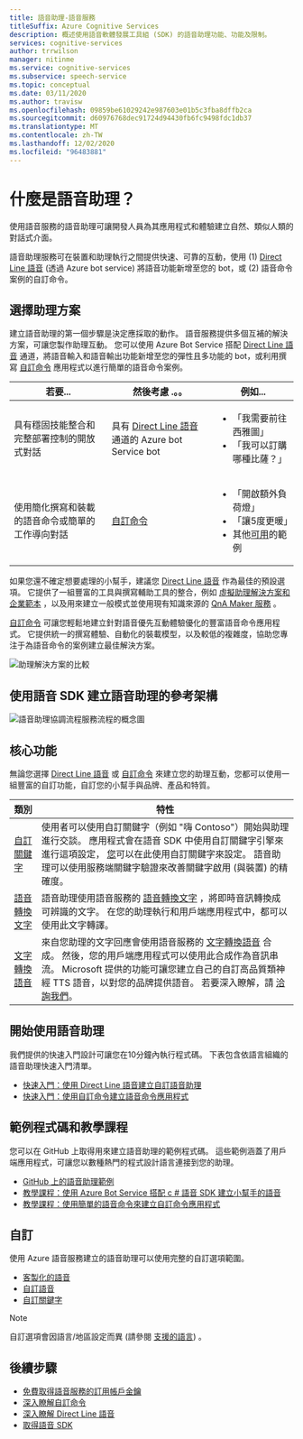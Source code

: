 ```yaml
---
title: 語音助理-語音服務
titleSuffix: Azure Cognitive Services
description: 概述使用語音軟體發展工具組 (SDK) 的語音助理功能、功能及限制。
services: cognitive-services
author: trrwilson
manager: nitinme
ms.service: cognitive-services
ms.subservice: speech-service
ms.topic: conceptual
ms.date: 03/11/2020
ms.author: travisw
ms.openlocfilehash: 09859be61029242e987603e01b5c3fba8dffb2ca
ms.sourcegitcommit: d60976768dec91724d94430fb6fc9498fdc1db37
ms.translationtype: MT
ms.contentlocale: zh-TW
ms.lasthandoff: 12/02/2020
ms.locfileid: "96483881"
---
```

# <a name="what-is-a-voice-assistant"></a>什麼是語音助理？

使用語音服務的語音助理可讓開發人員為其應用程式和體驗建立自然、類似人類的對話式介面。

語音助理服務可在裝置和助理執行之間提供快速、可靠的互動，使用 (1) [Direct Line 語音](direct-line-speech.md) (透過 Azure bot service) 將語音功能新增至您的 bot，或 (2) 語音命令案例的自訂命令。

## <a name="choosing-an-assistant-solution"></a>選擇助理方案

建立語音助理的第一個步驟是決定應採取的動作。 語音服務提供多個互補的解決方案，可讓您製作助理互動。 您可以使用 Azure Bot Service 搭配 [Direct Line 語音](direct-line-speech.md) 通道，將語音輸入和語音輸出功能新增至您的彈性且多功能的 bot，或利用撰寫 [自訂命令](custom-commands.md) 應用程式以進行簡單的語音命令案例。

| 若要... | 然後考慮 .。。 | 例如... |
|-------------------|------------------|----------------|
|具有穩固技能整合和完整部署控制的開放式對話 | 具有 [Direct Line 語音](direct-line-speech.md) 通道的 Azure bot Service bot | <ul><li>「我需要前往西雅圖」</li><li>「我可以訂購哪種比薩？」</li></ul>
|使用簡化撰寫和裝載的語音命令或簡單的工作導向對話 | [自訂命令](custom-commands.md) | <ul><li>「開啟額外負荷燈」</li><li>「讓5度更暖」</li><li>其他[可用](https://speech.microsoft.com/customcommands)的範例</li></ul>

如果您還不確定想要處理的小幫手，建議您 [Direct Line 語音](direct-line-speech.md) 作為最佳的預設選項。 它提供了一組豐富的工具與撰寫輔助工具的整合，例如 [虛擬助理解決方案和企業範本](/azure/bot-service/bot-builder-enterprise-template-overview) ，以及用來建立一般模式並使用現有知識來源的 [QnA Maker 服務](../qnamaker/overview/overview.md) 。

[自訂命令](custom-commands.md) 可讓您輕鬆地建立針對語音優先互動體驗優化的豐富語音命令應用程式。 它提供統一的撰寫體驗、自動化的裝載模型，以及較低的複雜度，協助您專注于為語音命令的案例建立最佳解決方案。

   ![助理解決方案的比較](media/voice-assistants/assistant-solution-comparison.png "助理解決方案的比較")


## <a name="reference-architecture-for-building-a-voice-assistant-using-the-speech-sdk"></a>使用語音 SDK 建立語音助理的參考架構

   ![語音助理協調流程服務流程的概念圖](media/voice-assistants/overview.png "語音助理流程")

## <a name="core-features"></a>核心功能

無論您選擇 [Direct Line 語音](direct-line-speech.md) 或 [自訂命令](custom-commands.md) 來建立您的助理互動，您都可以使用一組豐富的自訂功能，自訂您的小幫手與品牌、產品和特質。

| 類別 | 特性 |
|----------|----------|
|[自訂關鍵字](./custom-keyword-basics.md) | 使用者可以使用自訂關鍵字（例如 "嗨 Contoso"）開始與助理進行交談。 應用程式會在語音 SDK 中使用自訂關鍵字引擎來進行這項設定， [您](./custom-keyword-basics.md)可以在此使用自訂關鍵字來設定。 語音助理可以使用服務端關鍵字驗證來改善關鍵字啟用 (與裝置) 的精確度。
|[語音轉換文字](speech-to-text.md) | 語音助理使用語音服務的 [語音轉換文字](speech-to-text.md) ，將即時音訊轉換成可辨識的文字。 在您的助理執行和用戶端應用程式中，都可以使用此文字轉譯。
|[文字轉換語音](text-to-speech.md) | 來自您助理的文字回應會使用語音服務的 [文字轉換語音](text-to-speech.md) 合成。 然後，您的用戶端應用程式可以使用此合成作為音訊串流。 Microsoft 提供的功能可讓您建立自己的自訂高品質類神經 TTS 語音，以對您的品牌提供語音。 若要深入瞭解，請 [洽詢我們](mailto:mstts@microsoft.com)。

## <a name="getting-started-with-voice-assistants"></a>開始使用語音助理

我們提供的快速入門設計可讓您在10分鐘內執行程式碼。 下表包含依語言組織的語音助理快速入門清單。

* [快速入門：使用 Direct Line 語音建立自訂語音助理](quickstarts/voice-assistants.md)
* [快速入門：使用自訂命令建立語音命令應用程式](quickstart-custom-commands-application.md)

## <a name="sample-code-and-tutorials"></a>範例程式碼和教學課程

您可以在 GitHub 上取得用來建立語音助理的範例程式碼。 這些範例涵蓋了用戶端應用程式，可讓您以數種熱門的程式設計語言連接到您的助理。

* [GitHub 上的語音助理範例](https://github.com/Azure-Samples/Cognitive-Services-Voice-Assistant)
* [教學課程：使用 Azure Bot Service 搭配 c # 語音 SDK 建立小幫手的語音](tutorial-voice-enable-your-bot-speech-sdk.md)
* [教學課程：使用簡單的語音命令來建立自訂命令應用程式](how-to-custom-commands-create-application-with-simple-commands.md)

## <a name="customization"></a>自訂

使用 Azure 語音服務建立的語音助理可以使用完整的自訂選項範圍。

* [客製化的語音](./custom-speech-overview.md)
* [自訂語音](how-to-custom-voice.md)
* [自訂關鍵字](custom-keyword-overview.md)

> [!NOTE]
> 自訂選項會因語言/地區設定而異 (請參閱 [支援的語言](language-support.md)) 。

## <a name="next-steps"></a>後續步驟

* [免費取得語音服務的訂用帳戶金鑰](overview.md#try-the-speech-service-for-free)
* [深入瞭解自訂命令](custom-commands.md)
* [深入瞭解 Direct Line 語音](direct-line-speech.md)
* [取得語音 SDK](speech-sdk.md)